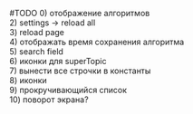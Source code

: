 #TODO
0) отображение алгоритмов <br>
2) settings -> reload all <br>
3) reload page <br>
4) отображать время сохранения алгоритма <br>
5) search field <br>
6) иконки для superTopic <br>
7) вынести все строчки в константы <br>
8) иконки <br>
9) прокручивающийся список <br>
10) поворот экрана?
